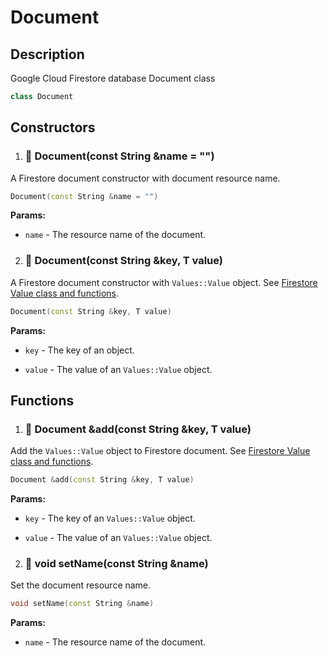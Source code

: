 
# Document

## Description

Google Cloud Firestore database Document class


```cpp
class Document
```

## Constructors

1. ### 🔹 Document(const String &name = "")

A Firestore document constructor with document resource name.

```cpp
Document(const String &name = "")
```

**Params:**

- `name` - The resource name of the document.

2. ### 🔹 Document(const String &key, T value)

A Firestore document constructor with `Values::Value` object. See [Firestore Value class and functions](/resources/docs/firestore_database_values.md).

```cpp
Document(const String &key, T value)
```

**Params:**

- `key` - The key of an object.

- `value` - The value of an `Values::Value` object.

## Functions

1. ### 🔹 Document &add(const String &key, T value)

Add the `Values::Value` object to Firestore document. See [Firestore Value class and functions](/resources/docs/firestore_database_values.md).

```cpp
Document &add(const String &key, T value)
```

**Params:**

- `key` - The key of an `Values::Value` object.

- `value` - The value of an `Values::Value` object.

2. ### 🔹 void setName(const String &name)

Set the document resource name.

```cpp
void setName(const String &name)
```

**Params:**

- `name` - The resource name of the document.
